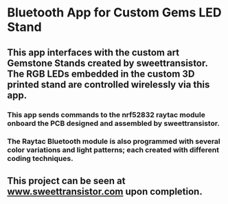 # Bluetooth App for Custom Gems LED Stand
## This app interfaces with the custom art Gemstone Stands created by sweettransistor. The RGB LEDs embedded in the custom 3D printed stand are controlled wirelessly via this app. 
### This app sends commands to the nrf52832 raytac module onboard the PCB designed and assembled by sweettransistor.
### The Raytac Bluetooth module is also programmed with several color variations and light patterns; each created with different coding techniques.
## This project can be seen at www.sweettransistor.com upon completion. 
